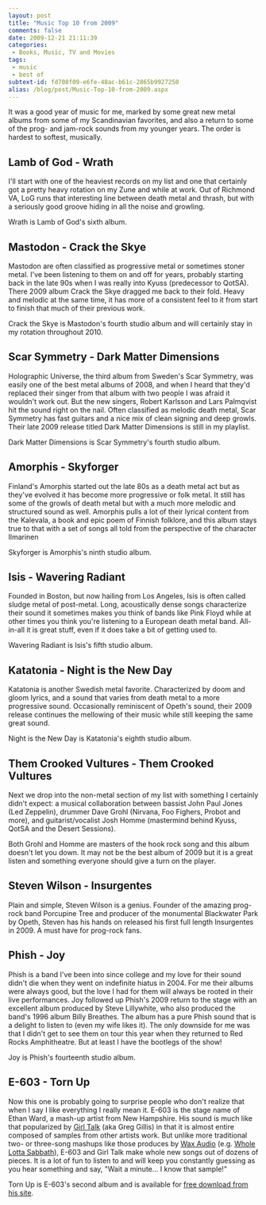 ```yaml
---
layout: post
title: "Music Top 10 from 2009"
comments: false
date: 2009-12-21 21:11:39
categories:
 - Books, Music, TV and Movies
tags:
 - music
 - best of
subtext-id: fd708f09-e6fe-48ac-b61c-2865b9927250
alias: /blog/post/Music-Top-10-from-2009.aspx
---
```



It was a good year of music for me, marked by some great new metal albums from some of my Scandinavian favorites, and also a return to some of the prog- and jam-rock sounds from my younger years. The order is hardest to softest, musically.

## Lamb of God - Wrath

I'll start with one of the heaviest records on my list and one that certainly got a pretty heavy rotation on my Zune and while at work. Out of Richmond VA, LoG runs that interesting line between death metal and thrash, but with a seriously good groove hiding in all the noise and growling.

Wrath is Lamb of God's sixth album.

## Mastodon - Crack the Skye

Mastodon are often classified as progressive metal or sometimes stoner metal. I've been listening to them on and off for years, probably starting back in the late 90s when I was really into Kyuss (predecessor to QotSA). There 2009 album Crack the Skye dragged me back to their fold. Heavy and melodic at the same time, it has more of a consistent feel to it from start to finish that much of their previous work.

Crack the Skye is Mastodon's fourth studio album and will certainly stay in my rotation throughout 2010.

## Scar Symmetry - Dark Matter Dimensions

Holographic Universe, the third album from Sweden's Scar Symmetry, was easily one of the best metal albums of 2008, and when I heard that they'd replaced their singer from that album with two people I was afraid it wouldn't work out. But the new singers, Robert Karlsson and Lars Palmqvist hit the sound right on the nail. Often classified as melodic death metal, Scar Symmetry has fast guitars and a nice mix of clean signing and deep growls. Their late 2009 release titled Dark Matter Dimensions is still in my playlist.

Dark Matter Dimensions is Scar Symmetry's fourth studio album.

## Amorphis - Skyforger

Finland's Amorphis started out the late 80s as a death metal act but as they've evolved it has become more progressive or folk metal. It still has some of the growls of death metal but with a much more melodic and structured sound as well. Amorphis pulls a lot of their lyrical content from the Kalevala, a book and epic poem of Finnish folklore, and this album stays true to that with a set of songs all told from the perspective of the character Ilmarinen

Skyforger is Amorphis's ninth studio album.

## Isis - Wavering Radiant

Founded in Boston, but now hailing from Los Angeles, Isis is often called sludge metal of post-metal. Long, acoustically dense songs characterize their sound it sometimes makes you think of bands like Pink Floyd while at other times you think you're listening to a European death metal band. All-in-all it is great stuff, even if it does take a bit of getting used to.

Wavering Radiant is Isis's fifth studio album.

## Katatonia - Night is the New Day

Katatonia is another Swedish metal favorite. Characterized by doom and gloom lyrics, and a sound that varies from death metal to a more progressive sound. Occasionally reminiscent of Opeth's sound, their 2009 release continues the mellowing of their music while still keeping the same great sound.   


Night is the New Day is Katatonia's eighth studio album.

## Them Crooked Vultures - Them Crooked Vultures

Next we drop into the non-metal section of my list with something I certainly didn't expect: a musical collaboration between bassist John Paul Jones (Led Zeppelin), drummer Dave Grohl (Nirvana, Foo Fighers, Probot and more), and guitarist/vocalist Josh Homme (mastermind behind Kyuss, QotSA and the Desert Sessions).

Both Grohl and Homme are masters of the hook rock song and this album doesn't let you down. It may not be the best album of 2009 but it is a great listen and something everyone should give a turn on the player.

## Steven Wilson - Insurgentes

Plain and simple, Steven Wilson is a genius. Founder of the amazing prog-rock band Porcupine Tree and producer of the monumental Blackwater Park by Opeth, Steven has his hands on released his first full length Insurgentes in 2009. A must have for prog-rock fans.

## Phish - Joy

Phish is a band I've been into since college and my love for their sound didn't die when they went on indefinite hiatus in 2004. For me their albums were always good, but the love I had for them will always be rooted in their live performances. Joy followed up Phish's 2009 return to the stage with an excellent album produced by Steve Lillywhite, who also produced the band's 1996 album Billy Breathes. The album has a pure Phish sound that is a delight to listen to (even my wife likes it). The only downside for me was that I didn't get to see them on tour this year when they returned to Red Rocks Amphitheatre. But at least I have the bootlegs of the show!

Joy is Phish's fourteenth studio album.

## E-603 - Torn Up

Now this one is probably going to surprise people who don't realize that when I say I like everything I really mean it. E-603 is the stage name of Ethan Ward, a mash-up artist from New Hampshire. His sound is much like that popularized by [Girl Talk](http://myspace.com/girltalk) (aka Greg Gillis) in that it is almost entire composed of samples from other artists work. But unlike more traditional two- or three-song mashups like those produces by [Wax Audio](http://www.waxaudio.com.au/) (e.g. [Whole Lotta Sabbath](http://www.waxaudio.com.au/downloads/mashopolos.html)), E-603 and Girl Talk make whole new songs out of dozens of pieces. It is a lot of fun to listen to and will keep you constantly guessing as you hear something and say, "Wait a minute... I know that sample!"

Torn Up is E-603's second album and is available for [free download from his site](http://www.e-603.com/E-603/HOME.html).
